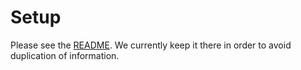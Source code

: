 
# Setup	

Please see the [README](../README.md). We currently keep it there in order to avoid duplication of information.
	


